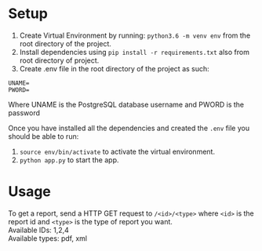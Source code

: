 # Setup
1. Create Virtual Environment by running: `python3.6 -m venv env` from the root directory of the project.        
2. Install dependencies using `pip install -r requirements.txt` also from root directory of project.   
3. Create .env file in the root directory of the project as such:
```
UNAME=
PWORD=
```   
Where UNAME is the PostgreSQL database username and PWORD is the password   

Once you have installed all the dependencies and created the `.env` file you should be able to run:   
1. `source env/bin/activate` to activate the virtual environment.       
2. `python app.py` to start the app.       

# Usage
To get a report, send a HTTP GET request to `/<id>/<type>` where `<id>` is the report id and `<type>` is the type of report you want.      
Available IDs: 1,2,4    
Available types: pdf, xml    

